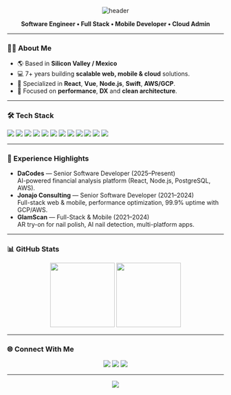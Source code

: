 <!-- Banner -->
<p align="center">
  <img src="https://capsule-render.vercel.app/api?type=waving&color=6d28d9&height=180&section=header&text=Oscar%20Montes%20Camberos&fontSize=35&fontColor=fff&animation=fadeIn" alt="header" />
</p>

<p align="center">
  <b>Software Engineer • Full Stack • Mobile Developer • Cloud Admin</b>
</p>

---

### 👨‍💻 About Me
- 🌎 Based in **Silicon Valley / Mexico**  
- 💻 7+ years building **scalable web, mobile & cloud** solutions.  
- 🚀 Specialized in **React**, **Vue**, **Node.js**, **Swift**, **AWS/GCP**.  
- 🎯 Focused on **performance**, **DX** and **clean architecture**.

---

### 🛠️ Tech Stack
<p>
  <img src="https://img.shields.io/badge/JavaScript-181717?style=for-the-badge&logo=javascript&logoColor=F7DF1E" />
  <img src="https://img.shields.io/badge/TypeScript-181717?style=for-the-badge&logo=typescript&logoColor=3178C6" />
  <img src="https://img.shields.io/badge/React-181717?style=for-the-badge&logo=react&logoColor=61DAFB" />
  <img src="https://img.shields.io/badge/Vue.js-181717?style=for-the-badge&logo=vue.js&logoColor=4FC08D" />
  <img src="https://img.shields.io/badge/Node.js-181717?style=for-the-badge&logo=node.js&logoColor=339933" />
  <img src="https://img.shields.io/badge/GraphQL-181717?style=for-the-badge&logo=graphql&logoColor=E10098" />
  <img src="https://img.shields.io/badge/AWS-181717?style=for-the-badge&logo=amazon-aws&logoColor=FF9900" />
  <img src="https://img.shields.io/badge/GCP-181717?style=for-the-badge&logo=google-cloud&logoColor=4285F4" />
  <img src="https://img.shields.io/badge/PostgreSQL-181717?style=for-the-badge&logo=postgresql&logoColor=4169E1" />
  <img src="https://img.shields.io/badge/MongoDB-181717?style=for-the-badge&logo=mongodb&logoColor=47A248" />
  <img src="https://img.shields.io/badge/Swift-181717?style=for-the-badge&logo=swift&logoColor=FA7343" />
  <img src="https://img.shields.io/badge/Flutter-181717?style=for-the-badge&logo=flutter&logoColor=02569B" />
</p>

---

### 💼 Experience Highlights
- **DaCodes** — Senior Software Developer (2025–Present)  
  AI-powered financial analysis platform (React, Node.js, PostgreSQL, AWS).  
- **Jonajo Consulting** — Senior Software Developer (2021–2024)  
  Full-stack web & mobile, performance optimization, 99.9% uptime with GCP/AWS.  
- **GlamScan** — Full-Stack & Mobile (2021–2024)  
  AR try-on for nail polish, AI nail detection, multi-platform apps.  

---

### 📊 GitHub Stats
<p align="center">
  <img src="https://github-readme-stats.vercel.app/api?username=oscarlolero&show_icons=true&theme=tokyonight&hide_border=true" height="150" />
  <img src="https://github-readme-stats.vercel.app/api/top-langs/?username=oscarlolero&layout=compact&theme=tokyonight&hide_border=true" height="150" />
</p>

---

### 🌐 Connect With Me
<p align="center">
  <a href="mailto:o.montescamberos@gmail.com"><img src="https://img.shields.io/badge/Email-D14836?style=for-the-badge&logo=gmail&logoColor=white" /></a>
  <a href="https://www.linkedin.com/in/omontescamberos/"><img src="https://img.shields.io/badge/LinkedIn-0A66C2?style=for-the-badge&logo=linkedin&logoColor=white" /></a>
  <a href="https://github.com/oscarlolero"><img src="https://img.shields.io/badge/GitHub-181717?style=for-the-badge&logo=github&logoColor=white" /></a>
</p>

---

<p align="center">
  <img src="https://capsule-render.vercel.app/api?type=waving&color=6d28d9&height=120&section=footer" />
</p>
